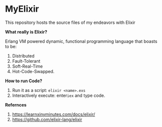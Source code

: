 # MyElixir
This repository hosts the source files of my endeavors with Elixir

**What really is Elixir?**

Erlang VM powered dynamic, functional programming language that boasts to be: 

1. Distributed 
2. Fault-Tolerant 
3. Soft-Real-Time
4. Hot-Code-Swapped.

**How to run Code?**

1. Run it as a script: `elixir <name>.exs`
2. Interactively execute: enter`iex` and type code.

**Refernces**

1. https://learnxinyminutes.com/docs/elixir/
2. https://github.com/elixir-lang/elixir
